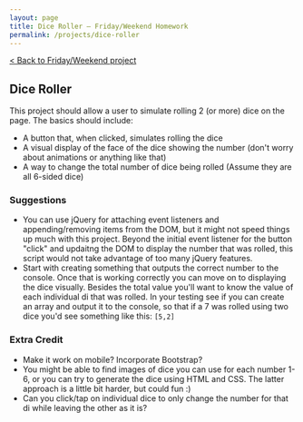 ```yaml
---
layout: page
title: Dice Roller — Friday/Weekend Homework
permalink: /projects/dice-roller
---
```


[< Back to Friday/Weekend project](/projects/friday)

## Dice Roller

This project should allow a user to simulate rolling 2 (or more) dice on the page. The basics should include:

- A button that, when clicked, simulates rolling the dice
- A visual display of the face of the dice showing the number (don't worry about animations or anything like that)
- A way to change the total number of dice being rolled (Assume they are all 6-sided dice)

### Suggestions

- You can use jQuery for attaching event listeners and appending/removing items from the DOM, but it might not speed things up much with this project. Beyond the initial event listener for the button "click" and updaitng the DOM to display the number that was rolled, this script would not take advantage of too many jQuery features.
- Start with creating something that outputs the correct number to the console. Once that is working correctly you can move on to displaying the dice visually. Besides the total value you'll want to know the value of each individual di that was rolled. In your testing see if you can create an array and output it to the console, so that if a 7 was rolled using two dice you'd see something like this: `[5,2]`


### Extra Credit
- Make it work on mobile? Incorporate Bootstrap?
- You might be able to find images of dice you can use for each number 1-6, or you can try to generate the dice using HTML and CSS. The latter approach is a little bit harder, but could fun :)
- Can you click/tap on individual dice to only change the number for that di while leaving the other as it is?
